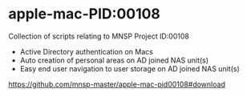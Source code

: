 # apple-mac-PID:00108
Collection of scripts relating to MNSP Project ID:00108 
- Active Directory authentication on Macs
- Auto creation of personal areas on AD joined NAS unit(s)
- Easy end user navigation to user storage on AD joined NAS unit(s)

https://github.com/mnsp-master/apple-mac-pid00108#download